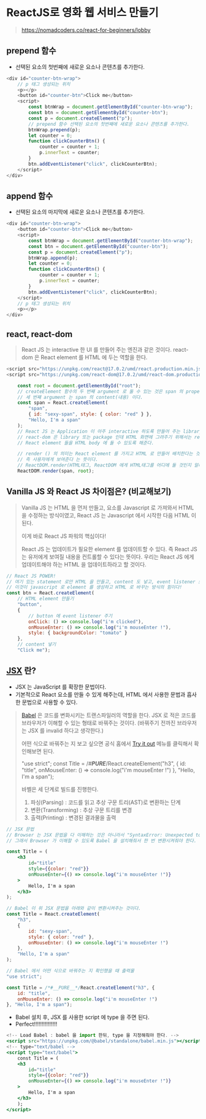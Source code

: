# ReactJS로 영화 웹 서비스 만들기
>
> https://nomadcoders.co/react-for-beginners/lobby
>

## prepend 함수 
- 선택된 요소의 첫번째에 새로운 요소나 콘텐츠를 추가한다.
```javascript
<div id="counter-btn-wrap">
    // p 태그 생성되는 위치
    <p></p>
    <button id="counter-btn">Click me</button>
    <script>
        const btnWrap = document.getElementById("counter-btn-wrap");
        const btn = document.getElementById("counter-btn");
        const p = document.createElement("p");
        // prepend 함수 선택된 요소의 첫번째에 새로운 요소나 콘텐츠를 추가한다.
        btnWrap.prepend(p);
        let counter = 0;
        function clickCounterBtn() {
            counter = counter + 1;
            p.innerText = counter;
        }
        btn.addEventListener("click", clickCounterBtn);
    </script>
</div>
```

## append 함수
- 선택된 요소의 마지막에 새로운 요소나 콘텐츠를 추가한다.
```javascript
<div id="counter-btn-wrap">
    <button id="counter-btn">Click me</button>
    <script>
        const btnWrap = document.getElementById("counter-btn-wrap");
        const btn = document.getElementById("counter-btn");
        const p = document.createElement("p");
        btnWrap.append(p);
        let counter = 0;
        function clickCounterBtn() {
            counter = counter + 1;
            p.innerText = counter;
        }
        btn.addEventListener("click", clickCounterBtn);
    </script>
    // p 태그 생성되는 위치
    <p></p>
</div>
```

## react, react-dom
> React JS 는 interactive 한 UI 를 만들어 주는 엔진과 같은 것이다. 
> react-dom 은 React element 를 HTML 에 두는 역할을 한다.
```javascript
<script src="https://unpkg.com/react@17.0.2/umd/react.production.min.js"></script>
<script src="https://unpkg.com/react-dom@17.0.2/umd/react-dom.production.min.js"></script>

    const root = document.getElementById("root");
    // createElement 함수의 두 번째 argument 로 둘 수 있는 것은 span 의 property 들이다.
    // 세 번째 argument 는 span 의 content(내용) 이다.
    const span = React.createElement(
        "span",
        { id: "sexy-span", style: { color: "red" } },
        "Hello, I'm a span"
    );
    // React JS 는 Application 이 아주 interactive 하도록 만들어 주는 library 이고,
    // react-dom 은 library 또는 package 인데 HTML 화면에 그려주기 위해서는 react-dom 을 사용해야 한다.
    // React element 들을 HTML body 에 둘 수 있도록 해준다.

    // render () 의 의미는 React element 를 가지고 HTML 로 만들어 배치한다는 것이다.
    // 즉 사용자에게 보여준다 는 뜻이다.
    // ReactDOM.render(HTML태그, ReactDOM 에게 HTML태그를 어디에 둘 것인지 알려주는 것)
    ReactDOM.render(span, root);

```

## Vanilla JS 와 React JS 차이점은? (비교해보기) 
> Vanilla JS 는 HTML 을 먼저 만들고, 요소를 Javascript 로 가져와서 HTML 을 수정하는 방식이였고,
> React JS 는 Javascript 에서 시작한 다음 HTML 이 된다.
> 
> 이게 바로 React JS 파워의 핵심이다!
> 
> React JS 는 업데이트가 필요한 element 를 업데이트할 수 있다.
> 즉 React JS 는 유저에게 보여질 내용을 컨트롤할 수 있다는 뜻이다.
> 우리는 React JS 에게 업데이트해야 하는 HTML 을 업데이트하라고 할 것이다.
```javascript
// React JS POWER!
// 여기 있는 statement 로만 HTML 을 만들고, content 도 넣고, event listener 도 등록하기
// 이것이 javascript 로 element 를 생성하고 HTML 로 바꾸는 방식의 힘이다!
const btn = React.createElement(
    // HTML element 만들기
    "button", 
    {
        // button 에 event listener 주기
        onClick: () => console.log("i'm clicked"),
        onMouseEnter: () => console.log("i'm mouseEnter !"),
        style: { backgroundColor: "tomato" }
    },
    // content 넣기
    "Click me");
```

## [JSX](https://reactjs.org/docs/introducing-jsx.html) 란?
- JSX 는 JavaScript 를 확장한 문법이다. 
- 기본적으로 React 요소를 만들 수 있게 해주는데, HTML 에서 사용한 문법과 흡사한 문법으로 사용할 수 있다.
> [Babel](https://babeljs.io/docs/en/babel-standalone) 은 코드를 변화시키는 트랜스파일러의 역할을 한다. 
> JSX 로 적은 코드를 브라우저가 이해할 수 있는 형태로 바꿔주는 것이다. (바꿔주기 전까진 브라우저는 JSX 를 invalid 하다고 생각한다.)
> 
> 어떤 식으로 바꿔주는 지 보고 싶으면 공식 홈에서 [Try it out](https://babeljs.io/repl#?browsers=defaults%2C%20not%20ie%2011%2C%20not%20ie_mob%2011&build=&builtIns=false&corejs=3.21&spec=false&loose=false&code_lz=Q&debug=false&forceAllTransforms=false&shippedProposals=false&circleciRepo=&evaluate=false&fileSize=false&timeTravel=false&sourceType=module&lineWrap=true&presets=env%2Creact%2Cstage-2&prettier=false&targets=&version=7.18.13&externalPlugins=&assumptions=%7B%7D) 메뉴를 클릭해서 확인해보면 된다. 
> 
>"use strict";
> const Title = /*#__PURE__*/React.createElement("h3", {
> id: "title",
> onMouseEnter: () => console.log("i'm mouseEnter !")
> }, "Hello, I'm a span");
> 
> 바벨은 세 단계로 빌드를 진행한다.
> 1. 파싱(Parsing) :  코드를 읽고 추상 구문 트리(AST)로 변환하는 단계
> 2. 변환(Transforming) : 추상 구문 트리를 변경
> 3. 출력(Printing) : 변경된 결과물을 출력
>

```jsx
// JSX 문법
// Browser 는 JSX 문법을 다 이해하는 것은 아니라서 "SyntaxError: Unexpected token '<'" 에러가 발생한다.
// 그래서 Browser 가 이해할 수 있도록 Babel 을 설치해줘서 한 번 변환시켜줘야 한다.

const Title = (
    <h3
        id="title"
        style={{color: "red"}}
        onMouseEnter={() => console.log("i'm mouseEnter !")}
    >
        Hello, I'm a span
    </h3>
);

// Babel 이 위 JSX 문법을 아래와 같이 변환시켜주는 것이다. 
const Title = React.createElement(
    "h3",
    { 
        id: "sexy-span", 
        style: { color: "red" }, 
        onMouseEnter: () => console.log("i'm mouseEnter !")
    },
    "Hello, I'm a span"
);

// Babel 에서 어떤 식으로 바꿔주는 지 확인했을 때 출력물
"use strict";

const Title = /*#__PURE__*/React.createElement("h3", {
    id: "title",
    onMouseEnter: () => console.log("i'm mouseEnter !")
}, "Hello, I'm a span");
```

- Babel 설치 후, JSX 를 사용한 script 에 type 을 주면 된다.
- Perfect!!!!!!!!!!!!!!!

```jsx
<!-- Load Babel : babel 을 import 한뒤, type 을 지정해줘야 한다. -->
<script src="https://unpkg.com/@babel/standalone/babel.min.js"></script>
<!-- type="text/babel -->
<script type="text/babel">
    const Title = (
    <h3
        id="title"
        style={{color: "red"}}
        onMouseEnter={() => console.log("i'm mouseEnter !")}
    >
        Hello, I'm a span
    </h3>
    );
</script>
```
